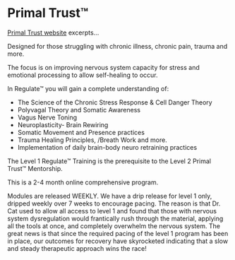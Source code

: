 # Primal Trust™

[Primal Trust website](https://www.primaltrust.org/regulate-level-1/) excerpts…

Designed for those struggling with chronic illness, chronic pain, trauma and more.

The focus is on improving nervous system capacity for stress and emotional processing to allow self-healing to occur.

In Regulate™ you will gain a complete understanding of:

* The Science of the Chronic Stress Response & Cell Danger Theory
* Polyvagal Theory and Somatic Awareness
* Vagus Nerve Toning
* Neuroplasticity- Brain Rewiring
* Somatic Movement and Presence practices
* Trauma Healing Principles, /Breath Work and more.
* Implementation of daily brain-body neuro retraining practices

The Level 1 Regulate™ Training is the prerequisite to the Level 2 Primal Trust™ Mentorship.

This is a 2-4 month online comprehensive program.

Modules are released WEEKLY.  We have a drip release for level 1 only, dripped weekly over 7 weeks to encourage pacing.  The reason is that Dr. Cat used to allow all access to level 1 and found that those with nervous system dysregulation would frantically rush through the material, applying all the tools at once, and completely overwhelm the nervous system.  The great news is that since the required pacing of the level 1 program has been in place, our outcomes for recovery have skyrocketed indicating that a slow and steady therapeutic approach wins the race!
